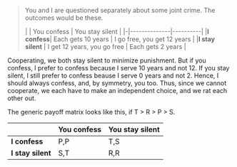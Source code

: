 > You and I are questioned separately about some joint crime. The outcomes would be these. 
> 
> | | You confess | You stay silent |
|-|--------------|----------|
|**I confess**| Each gets 10 years | I go free, you get 12 years |
|**I stay silent** | I get 12 years, you go free | Each gets 2 years |

Cooperating, we both stay silent to minimize punishment. But if you confess, I prefer to confess because I serve 10 years and not 12. If you stay silent, I still prefer to confess beause I serve 0 years and not 2. Hence, I should always confess, and, by symmetry, you too. Thus, since we cannot cooperate, we each have to make an independent choice, and we rat each other out.

The generic payoff matrix looks like this, if T > R > P > S.

| | You confess | You stay silent |
|-|--------------|----------|
|**I confess**| P,P | T,S |
|**I stay silent** | S,T | R,R |